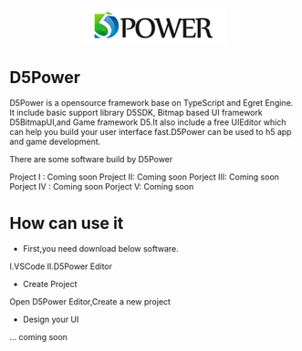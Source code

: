 <p align="center">
    <img src="./docs/logo.png"/>
</p>

# D5Power

D5Power is a opensource framework base on TypeScript and Egret Engine. It include basic support library D5SDK, Bitmap based UI framework D5BitmapUI,and Game framework D5.It also include a free UIEditor which can help you build your user interface fast.D5Power can be used to h5 app and game development.

There are some software build by D5Power

Project I : Coming soon
Project II: Coming soon
Porject III: Coming soon
Porject IV : Coming soon
Porject V: Coming soon

# How can use it

- First,you need download below software.

I.VSCode
II.D5Power Editor

- Create Project

Open D5Power Editor,Create a new project 

- Design your UI


... coming soon

